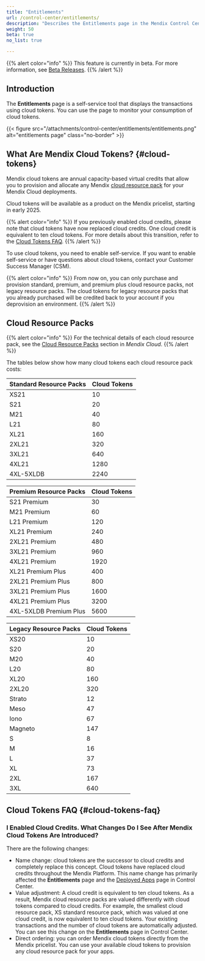 ```yaml
---
title: "Entitlements"
url: /control-center/entitlements/
description: "Describes the Entitlements page in the Mendix Control Center."
weight: 50
beta: true
no_list: true 

---
```


{{% alert color="info" %}}
This feature is currently in beta. For more information, see [Beta Releases](/releasenotes/beta-features/).
{{% /alert %}}

## Introduction

The **Entitlements** page is a self-service tool that displays the transactions using cloud tokens. You can use the page to monitor your consumption of cloud tokens.

{{< figure src="/attachments/control-center/entitlements/entitlements.png" alt="entitlements page" class="no-border" >}}

## What Are Mendix Cloud Tokens? {#cloud-tokens}

Mendix cloud tokens are annual capacity-based virtual credits that allow you to provision and allocate any Mendix [cloud resource pack](/developerportal/deploy/mendix-cloud-deploy/#resource-pack) for your Mendix Cloud deployments.

Cloud tokens will be available as a product on the Mendix pricelist, starting in early 2025.

{{% alert color="info" %}}
If you previously enabled cloud credits, please note that cloud tokens have now replaced cloud credits. One cloud credit is equivalent to ten cloud tokens. For more details about this transition, refer to the [Cloud Tokens FAQ](#cloud-tokens-faq).
{{% /alert %}}

To use cloud tokens, you need to enable self-service. If you want to enable self-service or have questions about cloud tokens, contact your Customer Success Manager (CSM).

{{% alert color="info" %}}
From now on, you can only purchase and provision standard, premium, and premium plus cloud resource packs, not legacy resource packs. The cloud tokens for legacy resource packs that you already purchased will be credited back to your account if you deprovision an environment.
{{% /alert %}}

## Cloud Resource Packs

{{% alert color="info" %}}
For the technical details of each cloud resource pack, see the [Cloud Resource Packs](/developerportal/deploy/mendix-cloud-deploy/#resource-pack) section in *Mendix Cloud*.
{{% /alert %}}

The tables below show how many cloud tokens each cloud resource pack costs:

| Standard Resource Packs    | Cloud Tokens |
| ------------------------------ | ------------- |
| XS21                           | 10            |
| S21                            | 20            |
| M21                            | 40            |
| L21                            | 80            |
| XL21                           | 160           |
| 2XL21                         | 320           |
| 3XL21                      | 640           |
| 4XL21                       | 1280          |
| 4XL-5XLDB | 2240 |

|Premium Resource Packs                  | Cloud Tokens |
| ------------------------------ | ------------- |
| S21 Premium                    | 30            |
| M21 Premium                    | 60            |
| L21 Premium                    | 120           |
| XL21 Premium                   | 240           |
| 2XL21 Premium                 | 480           |
| 3XL21 Premium                | 960           |
| 4XL21 Premium               | 1920          |
| XL21 Premium Plus              | 400           |
| 2XL21 Premium Plus            | 800           |
| 3XL21 Premium Plus           | 1600          |
| 4XL21 Premium Plus          | 3200          |
| 4XL-5XLDB Premium Plus | 5600 |

| Legacy Resource Packs | Cloud Tokens |
| ------------------------------ | ------------- |
| XS20    | 10            |
| S20     | 20           |
| M20     | 40            |
| L20     | 80            |
| XL20    | 160           |
| 2XL20  | 320           |
| Strato  | 12           |
| Meso    | 47          |
| Iono    | 67          |
| Magneto | 147         |
| S       | 8           |
| M       | 16           |
| L       | 37          |
| XL      | 73          |
| 2XL   | 167         |
| 3XL   | 640           |

## Cloud Tokens FAQ {#cloud-tokens-faq}

### I Enabled Cloud Credits. What Changes Do I See After Mendix Cloud Tokens Are Introduced?

There are the following changes:

* Name change: cloud tokens are the successor to cloud credits and completely replace this concept. Cloud tokens have replaced cloud credits throughout the Mendix Platform. This name change has primarily affected the **Entitlements** page and the [Deployed Apps](/control-center/deployed-apps/) page in Control Center.
* Value adjustment: A cloud credit is equivalent to ten cloud tokens. As a result, Mendix cloud resource packs are valued differently with cloud tokens compared to cloud credits. For example, the smallest cloud resource pack, XS standard resource pack, which was valued at one cloud credit, is now equivalent to ten cloud tokens. Your existing transactions and the number of cloud tokens are automatically adjusted. You can see this change on the **Entitlements** page in Control Center. 
* Direct ordering: you can order Mendix cloud tokens directly from the Mendix pricelist. You can use your available cloud tokens to provision any cloud resource pack for your apps.
